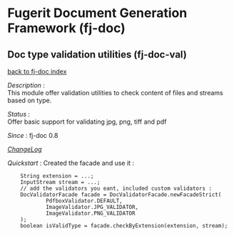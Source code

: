 # Fugerit Document Generation Framework (fj-doc)

## Doc type validation utilities (fj-doc-val)

[back to fj-doc index](../README.md)  

*Description* :  
This module offer validation utilities to check content of files and streams based on type.

*Status* :  
Offer basic support for validating jpg, png, tiff and pdf
  
*Since* : fj-doc 0.8
  
*[ChangeLog](ChangeLog.md)*  
  
*Quickstart* :
Created the facade and use it : 

```
	String extension = ...;
	InputStream stream = ...;
	// add the validators you eant, included custom validators : 
	DocValidatorFacade facade = DocValidatorFacade.newFacadeStrict( 
			PdfboxValidator.DEFAULT,
			ImageValidator.JPG_VALIDATOR,
			ImageValidator.PNG_VALIDATOR
	);
	boolean isValidType = facade.checkByExtension(extension, stream);
```